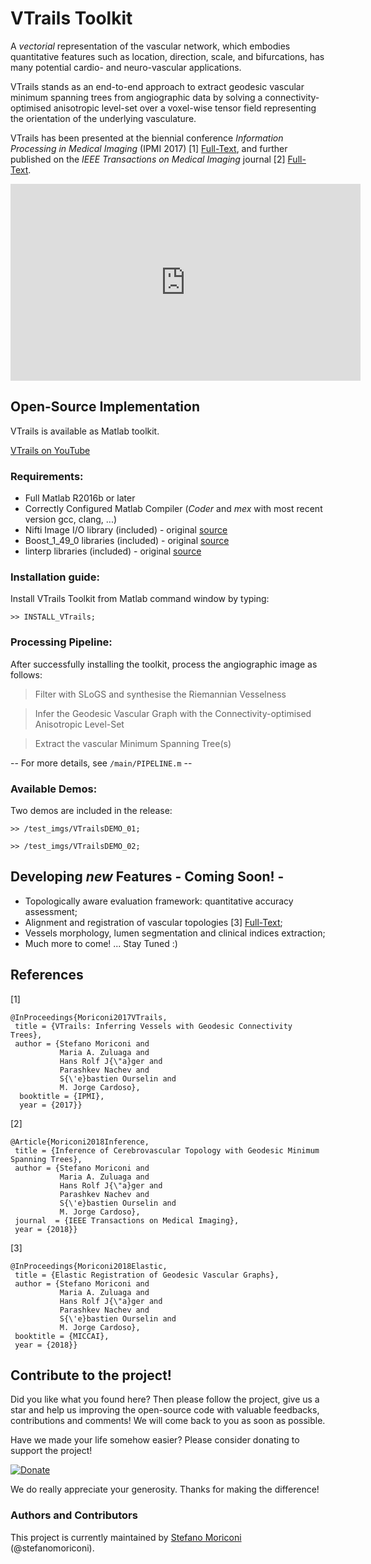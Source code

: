 # VTrails Toolkit

A *vectorial* representation of the vascular network, which embodies quantitative features such as location, direction, scale, and bifurcations, has many potential cardio- and neuro-vascular applications.

VTrails stands as an end-to-end approach to extract geodesic vascular minimum spanning trees from angiographic data by solving a connectivity-optimised anisotropic level-set over a voxel-wise tensor field representing the orientation of the underlying vasculature.

VTrails has been presented at the biennial conference *Information Processing in Medical Imaging* (IPMI 2017) [1] [Full-Text](https://arxiv.org/abs/1806.03111), and further published on the *IEEE Transactions on Medical Imaging* journal [2] [Full-Text](https://ieeexplore.ieee.org/document/8421255/).

<iframe width="560" height="315" src="https://www.youtube.com/embed/ZkX3l_FhiLE" frameborder="0" allow="autoplay; encrypted-media" allowfullscreen></iframe>

## Open-Source Implementation
  
VTrails is available as Matlab toolkit.

[VTrails on YouTube](https://www.youtube.com/channel/UCC24bCFUO9uhUBLNQk1zjJw)

### Requirements:
  - Full Matlab R2016b or later
  - Correctly Configured Matlab Compiler (*Coder* and *mex* with most recent version gcc, clang, ...) 
  - Nifti Image I/O library (included) - original [source](https://uk.mathworks.com/matlabcentral/fileexchange/8797-tools-for-nifti-and-analyze-image)
  - Boost_1_49_0 libraries (included) - original [source](https://www.boost.org/users/history/version_1_49_0.html)
  - linterp libraries (included) - original [source](http://rncarpio.github.io/linterp/)

### Installation guide:
Install VTrails Toolkit from Matlab command window by typing:
  
  `>> INSTALL_VTrails;`

### Processing Pipeline:
After successfully installing the toolkit, process the angiographic image as follows:

 > Filter with SLoGS and synthesise the Riemannian Vesselness

 > Infer the Geodesic Vascular Graph with the Connectivity-optimised Anisotropic Level-Set

 > Extract the vascular Minimum Spanning Tree(s)

   -- For more details, see `/main/PIPELINE.m` --

### Available Demos:
Two demos are included in the release:

 `>> /test_imgs/VTrailsDEMO_01;`
 
 `>> /test_imgs/VTrailsDEMO_02;`

## Developing *new* Features - Coming Soon! -

 - Topologically aware evaluation framework: quantitative accuracy assessment;
 - Alignment and registration of vascular topologies [3] [Full-Text](https://arxiv.org/abs/1809.05499);
 - Vessels morphology, lumen segmentation and clinical indices extraction;
 - Much more to come! ... Stay Tuned :)

## References
[1]
```
@InProceedings{Moriconi2017VTrails,
 title = {VTrails: Inferring Vessels with Geodesic Connectivity Trees},
 author = {Stefano Moriconi and 
           Maria A. Zuluaga and 
           Hans Rolf J{\"a}ger and 
           Parashkev Nachev and 
           S{\'e}bastien Ourselin and
           M. Jorge Cardoso},
  booktitle = {IPMI},
  year = {2017}}
```

[2]
```
@Article{Moriconi2018Inference,
 title = {Inference of Cerebrovascular Topology with Geodesic Minimum Spanning Trees},
 author = {Stefano Moriconi and 
           Maria A. Zuluaga and 
           Hans Rolf J{\"a}ger and 
           Parashkev Nachev and 
           S{\'e}bastien Ourselin and
           M. Jorge Cardoso},
 journal  = {IEEE Transactions on Medical Imaging},
 year = {2018}}
```

[3]
```
@InProceedings{Moriconi2018Elastic,
 title = {Elastic Registration of Geodesic Vascular Graphs},
 author = {Stefano Moriconi and 
           Maria A. Zuluaga and 
           Hans Rolf J{\"a}ger and 
           Parashkev Nachev and 
           S{\'e}bastien Ourselin and
           M. Jorge Cardoso},
 booktitle = {MICCAI},
 year = {2018}}
```

## Contribute to the project!

Did you like what you found here?
Then please follow the project, give us a star and help us improving the open-source code with valuable feedbacks, contributions and comments!
We will come back to you as soon as possible.

Have we made your life somehow easier? Please consider donating to support the project!

[![Donate](https://img.shields.io/badge/Donate-PayPal-green.svg)](https://www.paypal.com/cgi-bin/webscr?cmd=_s-xclick&hosted_button_id=66CWS8MB7PSGG)

We do really appreciate your generosity. Thanks for making the difference!

### Authors and Contributors
This project is currently maintained by [Stefano Moriconi](https://stefanomoriconi.github.io/mypage/) (@stefanomoriconi).
